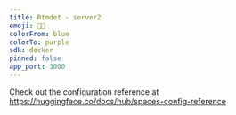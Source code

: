 ```yaml
---
title: Rtmdet - server2
emoji: 🐱‍👤
colorFrom: blue
colorTo: purple
sdk: docker
pinned: false
app_port: 3000
---
```


Check out the configuration reference at https://huggingface.co/docs/hub/spaces-config-reference